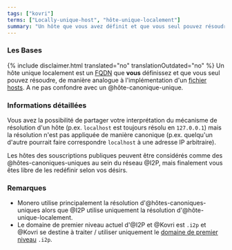```yaml
---
tags: ["kovri"]
terms: ["Locally-unique-host", "hôte-unique-localement"]
summary: "Un hôte que vous avez définit et que vous seul pouvez résoudre"
---
```


### Les Bases

{% include disclaimer.html translated="no" translationOutdated="no" %}
Un hôte unique localement est un [FQDN](https://fr.wikipedia.org/wiki/FQDN) que **vous** définissez et que vous seul pouvez résoudre, de manière analogue à l'implémentation d'un [fichier hosts](https://fr.wikipedia.org/wiki/Hosts). A ne pas confondre avec un @hôte-canonique-unique.

### Informations détaillées

Vous avez la possibilité de partager votre interprétation du mécanisme de résolution d'un hôte (p.ex. `localhost` est toujours résolu en `127.0.0.1`) mais la résolution n'est pas appliquée de manière canonique (p.ex. quelqu'un d'autre pourrait faire correspondre `localhost` à une adresse IP arbitraire).

Les hôtes des souscriptions publiques peuvent être considérés comme des @hôtes-canoniques-uniques au sein du réseau @I2P, mais finalement vous êtes libre de les redéfinir selon vos désirs.

### Remarques

- Monero utilise principalement la résolution d'@hôtes-canoniques-uniques alors que @I2P utilise uniquement la résolution d'@hôte-unique-localement.
- Le domaine de premier niveau actuel d'@I2P et @Kovri est `.i2p` et @Kovri se destine à traiter / utiliser uniquement le [domaine de premier niveau](https://fr.wikipedia.org/wiki/Domaine_de_premier_niveau) `.i2p`.
